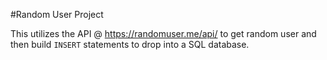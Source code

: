 #Random User Project

This utilizes the API @ https://randomuser.me/api/ to get random user and then build `INSERT` statements to drop into a SQL database.